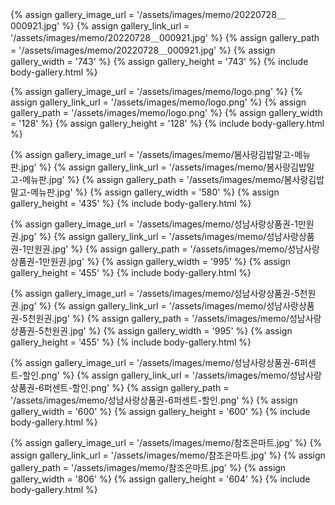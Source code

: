 
{% assign gallery_image_url = '/assets/images/memo/20220728＿000921.jpg' %}
{% assign gallery_link_url = '/assets/images/memo/20220728＿000921.jpg' %}
{% assign gallery_path = '/assets/images/memo/20220728＿000921.jpg' %}
{% assign gallery_width = '743'  %}
{% assign gallery_height = '743'  %}
{% include body-gallery.html %}

{% assign gallery_image_url = '/assets/images/memo/logo.png' %}
{% assign gallery_link_url = '/assets/images/memo/logo.png' %}
{% assign gallery_path = '/assets/images/memo/logo.png' %}
{% assign gallery_width = '128'  %}
{% assign gallery_height = '128'  %}
{% include body-gallery.html %}

{% assign gallery_image_url = '/assets/images/memo/봄사랑김밥말고-메뉴판.jpg' %}
{% assign gallery_link_url = '/assets/images/memo/봄사랑김밥말고-메뉴판.jpg' %}
{% assign gallery_path = '/assets/images/memo/봄사랑김밥말고-메뉴판.jpg' %}
{% assign gallery_width = '580'  %}
{% assign gallery_height = '435'  %}
{% include body-gallery.html %}

{% assign gallery_image_url = '/assets/images/memo/성남사랑상품권-1만원권.jpg' %}
{% assign gallery_link_url = '/assets/images/memo/성남사랑상품권-1만원권.jpg' %}
{% assign gallery_path = '/assets/images/memo/성남사랑상품권-1만원권.jpg' %}
{% assign gallery_width = '995'  %}
{% assign gallery_height = '455'  %}
{% include body-gallery.html %}

{% assign gallery_image_url = '/assets/images/memo/성남사랑상품권-5천원권.jpg' %}
{% assign gallery_link_url = '/assets/images/memo/성남사랑상품권-5천원권.jpg' %}
{% assign gallery_path = '/assets/images/memo/성남사랑상품권-5천원권.jpg' %}
{% assign gallery_width = '995'  %}
{% assign gallery_height = '455'  %}
{% include body-gallery.html %}

{% assign gallery_image_url = '/assets/images/memo/성남사랑상품권-6퍼센트-할인.png' %}
{% assign gallery_link_url = '/assets/images/memo/성남사랑상품권-6퍼센트-할인.png' %}
{% assign gallery_path = '/assets/images/memo/성남사랑상품권-6퍼센트-할인.png' %}
{% assign gallery_width = '600'  %}
{% assign gallery_height = '600'  %}
{% include body-gallery.html %}

{% assign gallery_image_url = '/assets/images/memo/참조은마트.jpg' %}
{% assign gallery_link_url = '/assets/images/memo/참조은마트.jpg' %}
{% assign gallery_path = '/assets/images/memo/참조은마트.jpg' %}
{% assign gallery_width = '806'  %}
{% assign gallery_height = '604'  %}
{% include body-gallery.html %}
